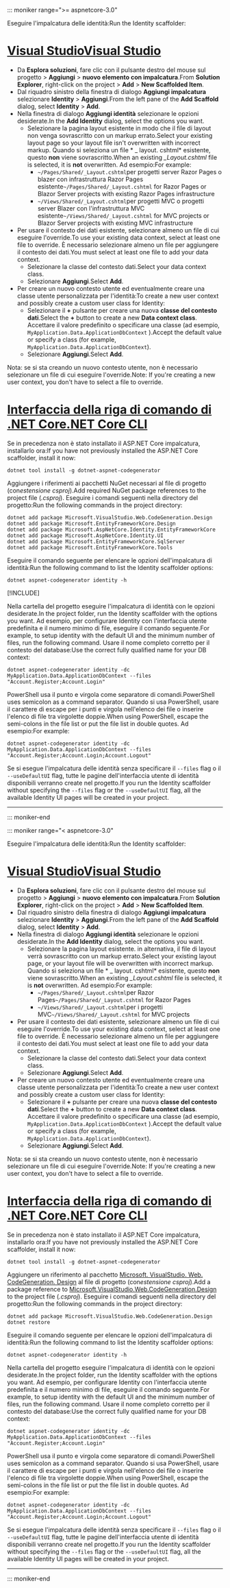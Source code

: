 ::: moniker range=">= aspnetcore-3.0"

<span data-ttu-id="a9549-101">Eseguire l'impalcatura delle identità:</span><span class="sxs-lookup"><span data-stu-id="a9549-101">Run the Identity scaffolder:</span></span>

# <a name="visual-studio"></a>[<span data-ttu-id="a9549-102">Visual Studio</span><span class="sxs-lookup"><span data-stu-id="a9549-102">Visual Studio</span></span>](#tab/visual-studio)

* <span data-ttu-id="a9549-103">Da **Esplora soluzioni**, fare clic con il pulsante destro del mouse sul progetto > **Aggiungi** > **nuovo elemento con impalcatura**.</span><span class="sxs-lookup"><span data-stu-id="a9549-103">From **Solution Explorer**, right-click on the project > **Add** > **New Scaffolded Item**.</span></span>
* <span data-ttu-id="a9549-104">Dal riquadro sinistro della finestra di dialogo **Aggiungi impalcatura** selezionare **Identity** > **Aggiungi**.</span><span class="sxs-lookup"><span data-stu-id="a9549-104">From the left pane of the **Add Scaffold** dialog, select **Identity** > **Add**.</span></span>
* <span data-ttu-id="a9549-105">Nella finestra di dialogo **Aggiungi identità** selezionare le opzioni desiderate.</span><span class="sxs-lookup"><span data-stu-id="a9549-105">In the **Add Identity** dialog, select the options you want.</span></span>
  * <span data-ttu-id="a9549-106">Selezionare la pagina layout esistente in modo che il file di layout non venga sovrascritto con un markup errato.</span><span class="sxs-lookup"><span data-stu-id="a9549-106">Select your existing layout page so your layout file isn't overwritten with incorrect markup.</span></span> <span data-ttu-id="a9549-107">Quando si seleziona un file \* \_ layout. cshtml\* esistente, questo **non** viene sovrascritto.</span><span class="sxs-lookup"><span data-stu-id="a9549-107">When an existing *\_Layout.cshtml* file is selected, it is **not** overwritten.</span></span> <span data-ttu-id="a9549-108">Ad esempio:</span><span class="sxs-lookup"><span data-stu-id="a9549-108">For example:</span></span>
    * <span data-ttu-id="a9549-109">`~/Pages/Shared/_Layout.cshtml`per progetti server Razor Pages o blazer con infrastruttura Razor Pages esistente</span><span class="sxs-lookup"><span data-stu-id="a9549-109">`~/Pages/Shared/_Layout.cshtml` for Razor Pages or Blazor Server projects with existing Razor Pages infrastructure</span></span>
    * <span data-ttu-id="a9549-110">`~/Views/Shared/_Layout.cshtml`per progetti MVC o progetti server Blazer con l'infrastruttura MVC esistente</span><span class="sxs-lookup"><span data-stu-id="a9549-110">`~/Views/Shared/_Layout.cshtml` for MVC projects or Blazor Server projects with existing MVC infrastructure</span></span>
* <span data-ttu-id="a9549-111">Per usare il contesto dei dati esistente, selezionare almeno un file di cui eseguire l'override.</span><span class="sxs-lookup"><span data-stu-id="a9549-111">To use your existing data context, select at least one file to override.</span></span> <span data-ttu-id="a9549-112">È necessario selezionare almeno un file per aggiungere il contesto dei dati.</span><span class="sxs-lookup"><span data-stu-id="a9549-112">You must select at least one file to add your data context.</span></span>
  * <span data-ttu-id="a9549-113">Selezionare la classe del contesto dati.</span><span class="sxs-lookup"><span data-stu-id="a9549-113">Select your data context class.</span></span>
  * <span data-ttu-id="a9549-114">Selezionare **Aggiungi**.</span><span class="sxs-lookup"><span data-stu-id="a9549-114">Select **Add**.</span></span>
* <span data-ttu-id="a9549-115">Per creare un nuovo contesto utente ed eventualmente creare una classe utente personalizzata per l'identità:</span><span class="sxs-lookup"><span data-stu-id="a9549-115">To create a new user context and possibly create a custom user class for Identity:</span></span>
  * <span data-ttu-id="a9549-116">Selezionare il **+** pulsante per creare una nuova **classe del contesto dati**.</span><span class="sxs-lookup"><span data-stu-id="a9549-116">Select the **+** button to create a new **Data context class**.</span></span> <span data-ttu-id="a9549-117">Accettare il valore predefinito o specificare una classe (ad esempio, `MyApplication.Data.ApplicationDbContext` ).</span><span class="sxs-lookup"><span data-stu-id="a9549-117">Accept the default value or specify a class (for example, `MyApplication.Data.ApplicationDbContext`).</span></span>
  * <span data-ttu-id="a9549-118">Selezionare **Aggiungi**.</span><span class="sxs-lookup"><span data-stu-id="a9549-118">Select **Add**.</span></span>

<span data-ttu-id="a9549-119">Nota: se si sta creando un nuovo contesto utente, non è necessario selezionare un file di cui eseguire l'override.</span><span class="sxs-lookup"><span data-stu-id="a9549-119">Note: If you're creating a new user context, you don't have to select a file to override.</span></span>

# <a name="net-core-cli"></a>[<span data-ttu-id="a9549-120">Interfaccia della riga di comando di .NET Core</span><span class="sxs-lookup"><span data-stu-id="a9549-120">.NET Core CLI</span></span>](#tab/netcore-cli)

<span data-ttu-id="a9549-121">Se in precedenza non è stato installato il ASP.NET Core impalcatura, installarlo ora:</span><span class="sxs-lookup"><span data-stu-id="a9549-121">If you have not previously installed the ASP.NET Core scaffolder, install it now:</span></span>

```dotnetcli
dotnet tool install -g dotnet-aspnet-codegenerator
```

<span data-ttu-id="a9549-122">Aggiungere i riferimenti ai pacchetti NuGet necessari al file di progetto (con*estensione csproj*).</span><span class="sxs-lookup"><span data-stu-id="a9549-122">Add required NuGet package references to the project file (*.csproj*).</span></span> <span data-ttu-id="a9549-123">Eseguire i comandi seguenti nella directory del progetto:</span><span class="sxs-lookup"><span data-stu-id="a9549-123">Run the following commands in the project directory:</span></span>

```dotnetcli
dotnet add package Microsoft.VisualStudio.Web.CodeGeneration.Design
dotnet add package Microsoft.EntityFrameworkCore.Design
dotnet add package Microsoft.AspNetCore.Identity.EntityFrameworkCore
dotnet add package Microsoft.AspNetCore.Identity.UI
dotnet add package Microsoft.EntityFrameworkCore.SqlServer
dotnet add package Microsoft.EntityFrameworkCore.Tools
```

<span data-ttu-id="a9549-124">Eseguire il comando seguente per elencare le opzioni dell'impalcatura di identità:</span><span class="sxs-lookup"><span data-stu-id="a9549-124">Run the following command to list the Identity scaffolder options:</span></span>

```dotnetcli
dotnet aspnet-codegenerator identity -h
```

[!INCLUDE[](~/includes/scaffoldTFM.md)]

<span data-ttu-id="a9549-125">Nella cartella del progetto eseguire l'impalcatura di identità con le opzioni desiderate.</span><span class="sxs-lookup"><span data-stu-id="a9549-125">In the project folder, run the Identity scaffolder with the options you want.</span></span> <span data-ttu-id="a9549-126">Ad esempio, per configurare Identity con l'interfaccia utente predefinita e il numero minimo di file, eseguire il comando seguente.</span><span class="sxs-lookup"><span data-stu-id="a9549-126">For example, to setup identity with the default UI and the minimum number of files, run the following command.</span></span> <span data-ttu-id="a9549-127">Usare il nome completo corretto per il contesto del database:</span><span class="sxs-lookup"><span data-stu-id="a9549-127">Use the correct fully qualified name for your DB context:</span></span>

```dotnetcli
dotnet aspnet-codegenerator identity -dc MyApplication.Data.ApplicationDbContext --files "Account.Register;Account.Login"
```

<span data-ttu-id="a9549-128">PowerShell usa il punto e virgola come separatore di comandi.</span><span class="sxs-lookup"><span data-stu-id="a9549-128">PowerShell uses semicolon as a command separator.</span></span> <span data-ttu-id="a9549-129">Quando si usa PowerShell, usare il carattere di escape per i punti e virgola nell'elenco dei file o inserire l'elenco di file tra virgolette doppie.</span><span class="sxs-lookup"><span data-stu-id="a9549-129">When using PowerShell, escape the semi-colons in the file list or put the file list in double quotes.</span></span> <span data-ttu-id="a9549-130">Ad esempio:</span><span class="sxs-lookup"><span data-stu-id="a9549-130">For example:</span></span>

```dotnetcli
dotnet aspnet-codegenerator identity -dc MyApplication.Data.ApplicationDbContext --files "Account.Register;Account.Login;Account.Logout"
```

<span data-ttu-id="a9549-131">Se si esegue l'impalcatura delle identità senza specificare il `--files` flag o il `--useDefaultUI` flag, tutte le pagine dell'interfaccia utente di identità disponibili verranno create nel progetto.</span><span class="sxs-lookup"><span data-stu-id="a9549-131">If you run the Identity scaffolder without specifying the `--files` flag or the `--useDefaultUI` flag, all the available Identity UI pages will be created in your project.</span></span>

---

::: moniker-end

::: moniker range="< aspnetcore-3.0"

<span data-ttu-id="a9549-132">Eseguire l'impalcatura delle identità:</span><span class="sxs-lookup"><span data-stu-id="a9549-132">Run the Identity scaffolder:</span></span>

# <a name="visual-studio"></a>[<span data-ttu-id="a9549-133">Visual Studio</span><span class="sxs-lookup"><span data-stu-id="a9549-133">Visual Studio</span></span>](#tab/visual-studio)

* <span data-ttu-id="a9549-134">Da **Esplora soluzioni**, fare clic con il pulsante destro del mouse sul progetto > **Aggiungi** > **nuovo elemento con impalcatura**.</span><span class="sxs-lookup"><span data-stu-id="a9549-134">From **Solution Explorer**, right-click on the project > **Add** > **New Scaffolded Item**.</span></span>
* <span data-ttu-id="a9549-135">Dal riquadro sinistro della finestra di dialogo **Aggiungi impalcatura** selezionare **Identity** > **Aggiungi**.</span><span class="sxs-lookup"><span data-stu-id="a9549-135">From the left pane of the **Add Scaffold** dialog, select **Identity** > **Add**.</span></span>
* <span data-ttu-id="a9549-136">Nella finestra di dialogo **Aggiungi identità** selezionare le opzioni desiderate.</span><span class="sxs-lookup"><span data-stu-id="a9549-136">In the **Add Identity** dialog, select the options you want.</span></span>
  * <span data-ttu-id="a9549-137">Selezionare la pagina layout esistente. in alternativa, il file di layout verrà sovrascritto con un markup errato.</span><span class="sxs-lookup"><span data-stu-id="a9549-137">Select your existing layout page, or your layout file will be overwritten with incorrect markup.</span></span> <span data-ttu-id="a9549-138">Quando si seleziona un file \* \_ layout. cshtml\* esistente, questo **non** viene sovrascritto.</span><span class="sxs-lookup"><span data-stu-id="a9549-138">When an existing *\_Layout.cshtml* file is selected, it is **not** overwritten.</span></span> <span data-ttu-id="a9549-139">Ad esempio:</span><span class="sxs-lookup"><span data-stu-id="a9549-139">For example:</span></span>
    * <span data-ttu-id="a9549-140">`~/Pages/Shared/_Layout.cshtml`per Razor Pages</span><span class="sxs-lookup"><span data-stu-id="a9549-140">`~/Pages/Shared/_Layout.cshtml` for Razor Pages</span></span>
    * <span data-ttu-id="a9549-141">`~/Views/Shared/_Layout.cshtml`per i progetti MVC</span><span class="sxs-lookup"><span data-stu-id="a9549-141">`~/Views/Shared/_Layout.cshtml` for MVC projects</span></span>
* <span data-ttu-id="a9549-142">Per usare il contesto dei dati esistente, selezionare almeno un file di cui eseguire l'override.</span><span class="sxs-lookup"><span data-stu-id="a9549-142">To use your existing data context, select at least one file to override.</span></span> <span data-ttu-id="a9549-143">È necessario selezionare almeno un file per aggiungere il contesto dei dati.</span><span class="sxs-lookup"><span data-stu-id="a9549-143">You must select at least one file to add your data context.</span></span>
  * <span data-ttu-id="a9549-144">Selezionare la classe del contesto dati.</span><span class="sxs-lookup"><span data-stu-id="a9549-144">Select your data context class.</span></span>
  * <span data-ttu-id="a9549-145">Selezionare **Aggiungi**.</span><span class="sxs-lookup"><span data-stu-id="a9549-145">Select **Add**.</span></span>
* <span data-ttu-id="a9549-146">Per creare un nuovo contesto utente ed eventualmente creare una classe utente personalizzata per l'identità:</span><span class="sxs-lookup"><span data-stu-id="a9549-146">To create a new user context and possibly create a custom user class for Identity:</span></span>
  * <span data-ttu-id="a9549-147">Selezionare il **+** pulsante per creare una nuova **classe del contesto dati**.</span><span class="sxs-lookup"><span data-stu-id="a9549-147">Select the **+** button to create a new **Data context class**.</span></span> <span data-ttu-id="a9549-148">Accettare il valore predefinito o specificare una classe (ad esempio, `MyApplication.Data.ApplicationDbContext` ).</span><span class="sxs-lookup"><span data-stu-id="a9549-148">Accept the default value or specify a class (for example, `MyApplication.Data.ApplicationDbContext`).</span></span>
  * <span data-ttu-id="a9549-149">Selezionare **Aggiungi**.</span><span class="sxs-lookup"><span data-stu-id="a9549-149">Select **Add**.</span></span>

<span data-ttu-id="a9549-150">Nota: se si sta creando un nuovo contesto utente, non è necessario selezionare un file di cui eseguire l'override.</span><span class="sxs-lookup"><span data-stu-id="a9549-150">Note: If you're creating a new user context, you don't have to select a file to override.</span></span>

# <a name="net-core-cli"></a>[<span data-ttu-id="a9549-151">Interfaccia della riga di comando di .NET Core</span><span class="sxs-lookup"><span data-stu-id="a9549-151">.NET Core CLI</span></span>](#tab/netcore-cli)

<span data-ttu-id="a9549-152">Se in precedenza non è stato installato il ASP.NET Core impalcatura, installarlo ora:</span><span class="sxs-lookup"><span data-stu-id="a9549-152">If you have not previously installed the ASP.NET Core scaffolder, install it now:</span></span>

```dotnetcli
dotnet tool install -g dotnet-aspnet-codegenerator
```

<span data-ttu-id="a9549-153">Aggiungere un riferimento al pacchetto [Microsoft. VisualStudio. Web. CodeGeneration. Design](https://www.nuget.org/packages/Microsoft.VisualStudio.Web.CodeGeneration.Design/) al file di progetto (con*estensione csproj*).</span><span class="sxs-lookup"><span data-stu-id="a9549-153">Add a package reference to [Microsoft.VisualStudio.Web.CodeGeneration.Design](https://www.nuget.org/packages/Microsoft.VisualStudio.Web.CodeGeneration.Design/) to the project file (*.csproj*).</span></span> <span data-ttu-id="a9549-154">Eseguire i comandi seguenti nella directory del progetto:</span><span class="sxs-lookup"><span data-stu-id="a9549-154">Run the following commands in the project directory:</span></span>

```dotnetcli
dotnet add package Microsoft.VisualStudio.Web.CodeGeneration.Design
dotnet restore
```

<span data-ttu-id="a9549-155">Eseguire il comando seguente per elencare le opzioni dell'impalcatura di identità:</span><span class="sxs-lookup"><span data-stu-id="a9549-155">Run the following command to list the Identity scaffolder options:</span></span>

```dotnetcli
dotnet aspnet-codegenerator identity -h
```

<span data-ttu-id="a9549-156">Nella cartella del progetto eseguire l'impalcatura di identità con le opzioni desiderate.</span><span class="sxs-lookup"><span data-stu-id="a9549-156">In the project folder, run the Identity scaffolder with the options you want.</span></span> <span data-ttu-id="a9549-157">Ad esempio, per configurare Identity con l'interfaccia utente predefinita e il numero minimo di file, eseguire il comando seguente.</span><span class="sxs-lookup"><span data-stu-id="a9549-157">For example, to setup identity with the default UI and the minimum number of files, run the following command.</span></span> <span data-ttu-id="a9549-158">Usare il nome completo corretto per il contesto del database:</span><span class="sxs-lookup"><span data-stu-id="a9549-158">Use the correct fully qualified name for your DB context:</span></span>

```dotnetcli
dotnet aspnet-codegenerator identity -dc MyApplication.Data.ApplicationDbContext --files "Account.Register;Account.Login"
```

<span data-ttu-id="a9549-159">PowerShell usa il punto e virgola come separatore di comandi.</span><span class="sxs-lookup"><span data-stu-id="a9549-159">PowerShell uses semicolon as a command separator.</span></span> <span data-ttu-id="a9549-160">Quando si usa PowerShell, usare il carattere di escape per i punti e virgola nell'elenco dei file o inserire l'elenco di file tra virgolette doppie.</span><span class="sxs-lookup"><span data-stu-id="a9549-160">When using PowerShell, escape the semi-colons in the file list or put the file list in double quotes.</span></span> <span data-ttu-id="a9549-161">Ad esempio:</span><span class="sxs-lookup"><span data-stu-id="a9549-161">For example:</span></span>

```dotnetcli
dotnet aspnet-codegenerator identity -dc MyApplication.Data.ApplicationDbContext --files "Account.Register;Account.Login;Account.Logout"
```

<span data-ttu-id="a9549-162">Se si esegue l'impalcatura delle identità senza specificare il `--files` flag o il `--useDefaultUI` flag, tutte le pagine dell'interfaccia utente di identità disponibili verranno create nel progetto.</span><span class="sxs-lookup"><span data-stu-id="a9549-162">If you run the Identity scaffolder without specifying the `--files` flag or the `--useDefaultUI` flag, all the available Identity UI pages will be created in your project.</span></span>

---

::: moniker-end
